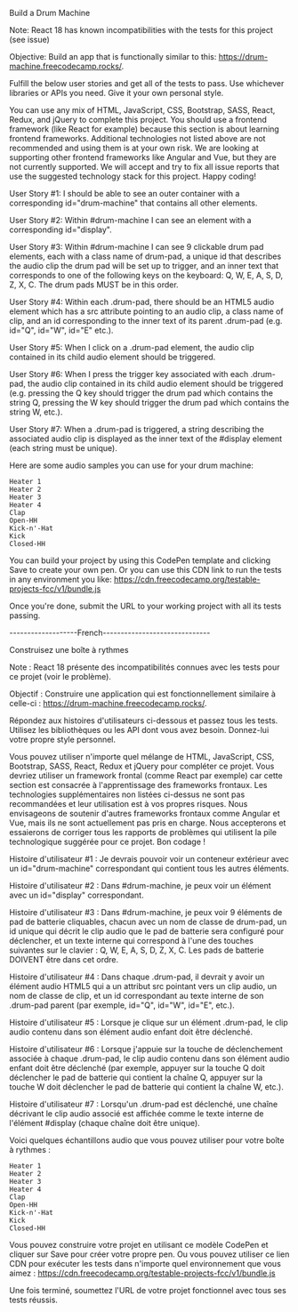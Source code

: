 Build a Drum Machine

Note: React 18 has known incompatibilities with the tests for this project (see issue)

Objective: Build an app that is functionally similar to this: https://drum-machine.freecodecamp.rocks/.

Fulfill the below user stories and get all of the tests to pass. Use whichever libraries or APIs you need. Give it your own personal style.

You can use any mix of HTML, JavaScript, CSS, Bootstrap, SASS, React, Redux, and jQuery to complete this project. You should use a frontend framework (like React for example) because this section is about learning frontend frameworks. Additional technologies not listed above are not recommended and using them is at your own risk. We are looking at supporting other frontend frameworks like Angular and Vue, but they are not currently supported. We will accept and try to fix all issue reports that use the suggested technology stack for this project. Happy coding!

User Story #1: I should be able to see an outer container with a corresponding id="drum-machine" that contains all other elements.

User Story #2: Within #drum-machine I can see an element with a corresponding id="display".

User Story #3: Within #drum-machine I can see 9 clickable drum pad elements, each with a class name of drum-pad, a unique id that describes the audio clip the drum pad will be set up to trigger, and an inner text that corresponds to one of the following keys on the keyboard: Q, W, E, A, S, D, Z, X, C. The drum pads MUST be in this order.

User Story #4: Within each .drum-pad, there should be an HTML5 audio element which has a src attribute pointing to an audio clip, a class name of clip, and an id corresponding to the inner text of its parent .drum-pad (e.g. id="Q", id="W", id="E" etc.).

User Story #5: When I click on a .drum-pad element, the audio clip contained in its child audio element should be triggered.

User Story #6: When I press the trigger key associated with each .drum-pad, the audio clip contained in its child audio element should be triggered (e.g. pressing the Q key should trigger the drum pad which contains the string Q, pressing the W key should trigger the drum pad which contains the string W, etc.).

User Story #7: When a .drum-pad is triggered, a string describing the associated audio clip is displayed as the inner text of the #display element (each string must be unique).

Here are some audio samples you can use for your drum machine:

    Heater 1
    Heater 2
    Heater 3
    Heater 4
    Clap
    Open-HH
    Kick-n'-Hat
    Kick
    Closed-HH

You can build your project by using this CodePen template and clicking Save to create your own pen. Or you can use this CDN link to run the tests in any environment you like: https://cdn.freecodecamp.org/testable-projects-fcc/v1/bundle.js

Once you're done, submit the URL to your working project with all its tests passing.


-------------------French------------------------------

Construisez une boîte à rythmes

Note : React 18 présente des incompatibilités connues avec les tests pour ce projet (voir le problème).

Objectif : Construire une application qui est fonctionnellement similaire à celle-ci : https://drum-machine.freecodecamp.rocks/.

Répondez aux histoires d'utilisateurs ci-dessous et passez tous les tests. Utilisez les bibliothèques ou les API dont vous avez besoin. Donnez-lui votre propre style personnel.

Vous pouvez utiliser n'importe quel mélange de HTML, JavaScript, CSS, Bootstrap, SASS, React, Redux et jQuery pour compléter ce projet. Vous devriez utiliser un framework frontal (comme React par exemple) car cette section est consacrée à l'apprentissage des frameworks frontaux. Les technologies supplémentaires non listées ci-dessus ne sont pas recommandées et leur utilisation est à vos propres risques. Nous envisageons de soutenir d'autres frameworks frontaux comme Angular et Vue, mais ils ne sont actuellement pas pris en charge. Nous accepterons et essaierons de corriger tous les rapports de problèmes qui utilisent la pile technologique suggérée pour ce projet. Bon codage !

Histoire d'utilisateur #1 : Je devrais pouvoir voir un conteneur extérieur avec un id="drum-machine" correspondant qui contient tous les autres éléments.

Histoire d'utilisateur #2 : Dans #drum-machine, je peux voir un élément avec un id="display" correspondant.

Histoire d'utilisateur #3 : Dans #drum-machine, je peux voir 9 éléments de pad de batterie cliquables, chacun avec un nom de classe de drum-pad, un id unique qui décrit le clip audio que le pad de batterie sera configuré pour déclencher, et un texte interne qui correspond à l'une des touches suivantes sur le clavier : Q, W, E, A, S, D, Z, X, C. Les pads de batterie DOIVENT être dans cet ordre.

Histoire d'utilisateur #4 : Dans chaque .drum-pad, il devrait y avoir un élément audio HTML5 qui a un attribut src pointant vers un clip audio, un nom de classe de clip, et un id correspondant au texte interne de son .drum-pad parent (par exemple, id="Q", id="W", id="E", etc.).

Histoire d'utilisateur #5 : Lorsque je clique sur un élément .drum-pad, le clip audio contenu dans son élément audio enfant doit être déclenché.

Histoire d'utilisateur #6 : Lorsque j'appuie sur la touche de déclenchement associée à chaque .drum-pad, le clip audio contenu dans son élément audio enfant doit être déclenché (par exemple, appuyer sur la touche Q doit déclencher le pad de batterie qui contient la chaîne Q, appuyer sur la touche W doit déclencher le pad de batterie qui contient la chaîne W, etc.).

Histoire d'utilisateur #7 : Lorsqu'un .drum-pad est déclenché, une chaîne décrivant le clip audio associé est affichée comme le texte interne de l'élément #display (chaque chaîne doit être unique).

Voici quelques échantillons audio que vous pouvez utiliser pour votre boîte à rythmes :

    Heater 1
    Heater 2
    Heater 3
    Heater 4
    Clap
    Open-HH
    Kick-n'-Hat
    Kick
    Closed-HH

Vous pouvez construire votre projet en utilisant ce modèle CodePen et cliquer sur Save pour créer votre propre pen. Ou vous pouvez utiliser ce lien CDN pour exécuter les tests dans n'importe quel environnement que vous aimez : https://cdn.freecodecamp.org/testable-projects-fcc/v1/bundle.js

Une fois terminé, soumettez l'URL de votre projet fonctionnel avec tous ses tests réussis.